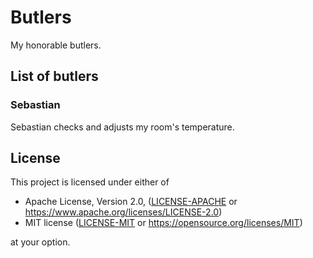 # Butlers

My honorable butlers.

## List of butlers

### Sebastian

Sebastian checks and adjusts my room's temperature.

## License

This project is licensed under either of

 * Apache License, Version 2.0, ([LICENSE-APACHE](LICENSE-APACHE) or https://www.apache.org/licenses/LICENSE-2.0)
 * MIT license ([LICENSE-MIT](LICENSE-MIT) or https://opensource.org/licenses/MIT)

at your option.
